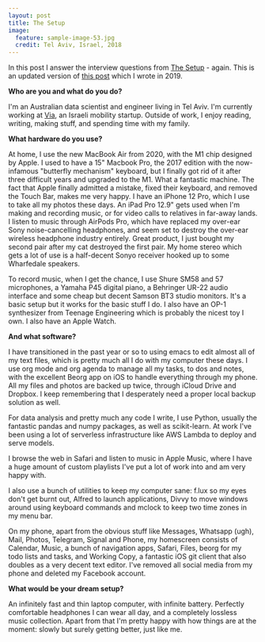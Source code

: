 ```yaml
---
layout: post
title: The Setup
image:
  feature: sample-image-53.jpg
  credit: Tel Aviv, Israel, 2018
---
```


In this post I answer the interview questions from [The Setup](http://usesthis.com/) - again. This is an updated version of [this post](http://www.clintonboys.com/uses-this-previous) which I wrote in 2019.

**Who are you and what do you do?**

I'm an Australian data scientist and engineer living in Tel Aviv. I'm currently working at [Via](https://ridewithvia.com), an Israeli mobility startup. Outside of work, I enjoy reading, writing, making stuff, and spending time with my family. 

**What hardware do you use?**

At home, I use the new MacBook Air from 2020, with the M1 chip designed by Apple. I used to have a 15" Macbook Pro, the 2017 edition with the now-infamous "butterfly mechanism" keyboard, but I finally got rid of it after three difficult years and upgraded to the M1. What a fantastic machine. The fact that Apple finally admitted a mistake, fixed their keyboard, and removed the Touch Bar, makes me very happy. I have an iPhone 12 Pro, which I use to take all my photos these days. An iPad Pro 12.9" gets used when I'm making and recording music, or for video calls to relatives in far-away lands. I listen to music through AirPods Pro, which have replaced my over-ear Sony noise-cancelling headphones, and seem set to destroy the over-ear wireless headphone industry entirely. Great product, I just bought my second pair after my cat destroyed the first pair. My home stereo which gets a lot of use is a half-decent Sonyo receiver hooked up to some Wharfedale speakers. 

To record music, when I get the chance, I use Shure SM58 and 57 microphones, a Yamaha P45 digital piano, a Behringer UR-22 audio interface and some cheap but decent Samson BT3 studio monitors. It's a basic setup but it works for the basic stuff I do. I also have an OP-1 synthesizer from Teenage Engineering which is probably the nicest toy I own. I also have an Apple Watch. 

**And what software?**

I have transitioned in the past year or so to using emacs to edit almost all of my text files, which is pretty much all I do with my computer these days. I use org mode and org agenda to manage all my tasks, to dos and notes, with the excellent Beorg app on iOS to handle everything through my phone. All my files and photos are backed up twice, through iCloud Drive and Dropbox. I keep remembering that I desperately need a proper local backup solution as well. 

For data analysis and pretty much any code I write, I use Python, usually the fantastic pandas and numpy packages, as well as scikit-learn. At work I've been using a lot of serverless infrastructure like AWS Lambda to deploy and serve models. 

I browse the web in Safari and listen to music in Apple Music, where I have a huge amount of custom playlists I've put a lot of work into and am very happy with. 

I also use a bunch of utilities to keep my computer sane: f.lux so my eyes don't get burnt out, Alfred to launch applications, Divvy to move windows around using keyboard commands and  mclock to keep two time zones in my menu bar.

On my phone, apart from the obvious stuff like Messages, Whatsapp (ugh), Mail, Photos, Telegram, Signal and Phone, my homescreen consists of Calendar, Music, a bunch of navigation apps, Safari, Files, beorg for my todo lists and tasks, and Working Copy, a fantastic iOS git client that also doubles as a very decent text editor. I've removed all social media from my phone and deleted my Facebook account. 

**What would be your dream setup?**

An infinitely fast and thin laptop computer, with infinite battery. Perfectly comfortable headphones I can wear all day, and a completely lossless music collection. Apart from that I'm pretty happy with how things are at the moment: slowly but surely getting better, just like me. 
